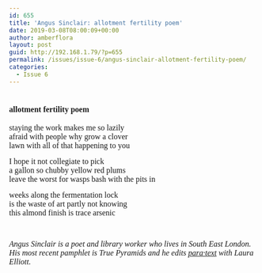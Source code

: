 ```yaml
---
id: 655
title: 'Angus Sinclair: allotment fertility poem'
date: 2019-03-08T08:00:09+00:00
author: amberflora
layout: post
guid: http://192.168.1.79/?p=655
permalink: /issues/issue-6/angus-sinclair-allotment-fertility-poem/
categories:
  - Issue 6
---
```

# <span style="font-size: 12pt; font-family: georgia, palatino, serif;">allotment fertility poem</span>

<span style="font-size: 12pt; font-family: georgia, palatino, serif;">staying the work makes me so lazily</span>  
<span style="font-size: 12pt; font-family: georgia, palatino, serif;">afraid with people why grow a clover</span>  
<span style="font-size: 12pt; font-family: georgia, palatino, serif;">lawn with all of that happening to you</span>

<span style="font-size: 12pt; font-family: georgia, palatino, serif;">I hope it not collegiate to pick</span>  
<span style="font-size: 12pt; font-family: georgia, palatino, serif;">a gallon so chubby yellow red plums</span>  
<span style="font-size: 12pt; font-family: georgia, palatino, serif;">leave the worst for wasps bash with the pits in</span>

<span style="font-size: 12pt; font-family: georgia, palatino, serif;">weeks along the fermentation lock</span>  
<span style="font-size: 12pt; font-family: georgia, palatino, serif;">is the waste of art partly not knowing</span>  
<span style="font-size: 12pt; font-family: georgia, palatino, serif;">this almond finish is trace arsenic</span>

&nbsp;

<span style="font-size: 12pt; font-family: georgia, palatino, serif;"><em>Angus Sinclair is a poet and library worker who lives in South East London. His most recent pamphlet is True Pyramids and he edits <a href="http://www.paratext.co.uk/about">para·text</a> with Laura Elliott.</em></span>